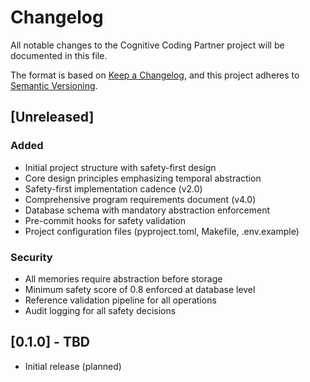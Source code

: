 # Changelog

All notable changes to the Cognitive Coding Partner project will be documented in this file.

The format is based on [Keep a Changelog](https://keepachangelog.com/en/1.0.0/),
and this project adheres to [Semantic Versioning](https://semver.org/spec/v2.0.0.html).

## [Unreleased]

### Added
- Initial project structure with safety-first design
- Core design principles emphasizing temporal abstraction
- Safety-first implementation cadence (v2.0)
- Comprehensive program requirements document (v4.0)
- Database schema with mandatory abstraction enforcement
- Pre-commit hooks for safety validation
- Project configuration files (pyproject.toml, Makefile, .env.example)

### Security
- All memories require abstraction before storage
- Minimum safety score of 0.8 enforced at database level
- Reference validation pipeline for all operations
- Audit logging for all safety decisions

## [0.1.0] - TBD
- Initial release (planned)